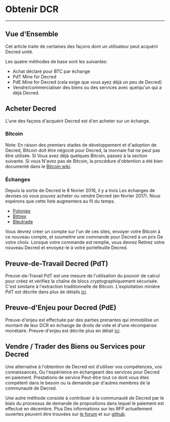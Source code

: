 # <i class="fa fa-exchange"></i> **Obtenir DCR**

---

## **<i class="fa fa-info-circle"></i> Vue d'Ensemble**

Cet article traite de certaines des façons dont un utilisateur peut acquérir Decred
unité.

Les quatre méthodes de base sont les suivantes:

* Achat déclaré pour BTC par échange
* PdT Mine for Decred
* PdE Mine for Decred (cela exige que vous ayez déjà un peu de Decred)
* Vendre/commercialiser des biens ou des services avec quelqu'un qui a déjà Decred.

## **<i class="fa fa-info-circle"></i> Acheter Decred**

L'une des façons d'acquérir Decred est d'en acheter sur un échange.

### **<i class="fa fa-btc"></i> Bitcoin**

Note: En raison des premiers stades de développement et d'adoption de Decred,
Bitcoin doit être négocié pour Decred, la monnaie fiat ne peut pas être utilisée. Si
Vous avez déjà quelques Bitcoin, passez à la section suivante. Si vous
N'avez pas de Bitcoin, la procédure d'obtention a été bien documenté dans le
[Bitcoin wiki](https://en.bitcoin.it/wiki/Buying_Bitcoins_%28the_newbie_version%29).

### **<i class="fa fa-exchange"></i> Échanges**

Depuis la sortie de Decred le 8 février 2016, il y a trois
Les échanges de devises où vous pouvez acheter ou vendre Decred (en février 2017).
Nous espérons que cette liste augmentera au fil du temps.

* [Poloniex](https://poloniex.com/)
* [Bittrex](https://bittrex.com/)
* [Bleutrade](https://bleutrade.com/exchange)

Vous devrez créer un compte sur l'un de ces sites, envoyer votre
Bitcoin à ce nouveau compte, et soumettre une commande pour Decred à un prix
De votre choix. Lorsque votre commande est remplie, vous devrez
Retirez votre nouveau Decred et envoyez-le à votre portefeuille Decred.


## **<i class="fa fa-info-circle"></i> Preuve-de-Travail Decred (PdT)**

Preuve-de-Travail PdT est une mesure de l'utilisation du pouvoir de calcul pour créez et vérifiez la chaîne de blocs cryptographiquement sécurisée. C'est similaire à l'extraction traditionnelle de Bitcoin. L'exploitation minière PdT est décrite dans plus de détails [ici](/mining/overview/#1-proof-of-work-mining).

## **<i class="fa fa-info-circle"></i> Preuve-d'Enjeu pour Decred (PdE)**

Preuve-d'enjeu est effectuée par des parties prenantes qui immobilise un montant de leur DCR en échange de droits de vote et d'une récompense monétaire. Preuve-d'enjeu est décrite plus en détail [ici](/mining/overview/#2-proof-of-stake-mining).

## **<i class="fa fa-info-circle"></i> Vendre / Trader des Biens ou Services pour Decred**

Une alternative à l'obtention de Decred est d'utiliser vos compétences, vos connaissances,
Ou l'expérience en échangeant des services pour Decred en paiement. Prestations de service
Peut-être tout ce dont vous êtes compétent dans le besoin ou
la demande par d'autres membres de la communauté de Decred.

Une autre méthode consiste à contribuer à la communauté de Decred par le biais du processus de demande de propositions dans lequel le paiement est effectué en décembre. Plus
Des informations sur les RFP actuellement ouvertes peuvent être trouvées sur
[le forum](https://forum.decred.org/forums/requests-for-proposals/)
et sur [github](https://github.com/decred/RFPs).
